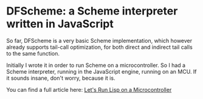 # DFScheme: a Scheme interpreter written in JavaScript

So far, DFScheme is a very basic Scheme implementation, which however already
supports tail-call optimization, for both direct and indirect tail calls to the
same function.

Initially I wrote it in order to run Scheme on a microcontroller. So I had a
Scheme interpreter, running in the JavaScript engine, running on an MCU. If it
sounds insane, don't worry, because it is.

You can find a full article here:
[Let's Run Lisp on a Microcontroller](http://dmitryfrank.com/articles/lisp_on_mcu)
